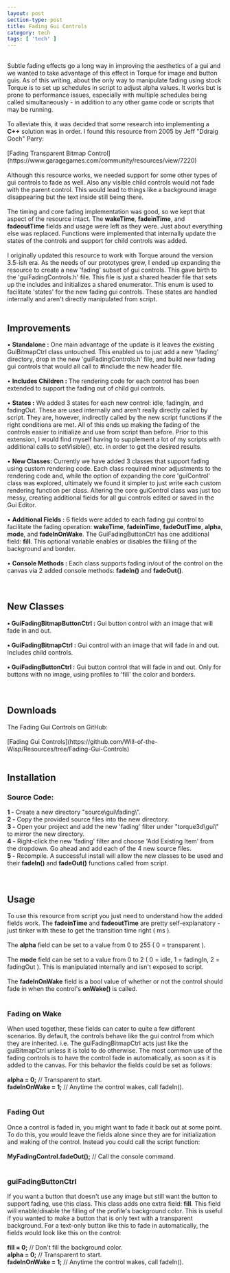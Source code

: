 ```yaml
---
layout: post
section-type: post
title: Fading Gui Controls 
category: tech
tags: [ 'tech' ]
---
```



<br>
Subtle fading effects go a long way in improving the aesthetics of a gui and we wanted to take advantage of this effect in Torque for image and button guis. As of this writing, about the only way to manipulate fading using stock Torque is to set up schedules in script to adjust alpha values. It works but is prone to performance issues, especially with multiple schedules being called simultaneously - in addition to any other game code or scripts that may be running. 
<br>
<br>
To alleviate this, it was decided that some research into implementing a <b>C++</b> solution was in order. I found this resource from 2005 by Jeff "Ddraig Goch" Parry:<br> 
<br>
[Fading Transparent Bitmap Control](https://www.garagegames.com/community/resources/view/7220)<br>
<br>
Although this resource works, we needed support for some other types of gui controls to fade as well. Also any visible child controls would not fade with the parent control. This would lead to things like a background image disappearing but the text inside still being there.<br>
<br>
The timing and core fading implementation was good, so we kept that aspect of the resource intact. The <b>wakeTime</b>, <b>fadeinTime</b>, and <b>fadeoutTime</b> fields and usage were left as they were. Just about everything else was replaced. Functions were implemented that internally update the states of the controls and support for child controls was added. 
<br>
<br>
I originally updated this resource to work with Torque around the version 3.5-ish era. As the needs of our prototypes grew, I ended up expanding the resource to create a new 'fading' subset of gui controls. This gave birth to the <filepath>'guiFadingControls.h'</filepath> file. This file is just a shared header file that sets up the includes and initializes a shared enumerator. This enum is used to facilitate 'states' for the new fading gui controls. These states are handled internally and aren't directly manipulated from script.
<br>
<br>
<h2>Improvements</h2>
• <b>Standalone :</b> One main advantage of the update is it leaves the existing GuiBitmapCtrl class untouched. This enabled us to just add a new <filepath>'\fading'</filepath> directory, drop in the new <filepath>'guiFadingControls.h'</filepath> file, and build new fading gui controls that would all call to #include the new header file.<br>
<br>
• <b>Includes Children :</b> The rendering code for each control has been extended to support the fading out of child gui controls.<br>
<br>
• <b>States :</b> We added 3 states for each new control: <filepath>idle</filepath>, <filepath>fadingIn</filepath>, and <filepath>fadingOut</filepath>. These are used internally and aren't really directly called by script. They are, however, indirectly called by the new script functions if the right conditions are met. All of this ends up making the fading of the controls easier to initialize and use from script than before. Prior to this extension, I would find myself having to supplement a lot of my scripts with additional calls to setVisible(), etc. in order to get the desired results.<br>
<br>
• <b>New Classes: </b> Currently we have added 3 classes that support fading using custom rendering code. Each class required minor adjustments to the rendering code and, while the option of expanding the core 'guiControl' class was explored, ultimately we found it simpler to just write each custom rendering function per class. Altering the core guiControl class was just too messy, creating additional fields for all gui controls edited or saved in the Gui Editor.<br> 
<br>
• <b>Additional Fields :</b> 6 fields were added to each fading gui control to facilitate the fading operation: <b>wakeTime</b>, <b>fadeinTime</b>, <b>fadeOutTime</b>, <b>alpha</b>, <b>mode</b>, and <b>fadeInOnWake</b>. The GuiFadingButtonCtrl has one additional field: <b>fill</b>. This optional variable enables or disables the filling of the background and border.<br>
<br>
• <b>Console Methods :</b> Each class supports fading in/out of the control on the canvas via 2 added console methods: <b>fadeIn()</b> and <b>fadeOut()</b>.<br>
<br>
<br>
<h2>New Classes</h2>
<b>• GuiFadingBitmapButtonCtrl :</b> Gui button control with an image that will fade in and out.<br>
<br>
<b>• GuiFadingBitmapCtrl :</b> Gui control with an image that will fade in and out. Includes child controls.<br>
<br>
<b>• GuiFadingButtonCtrl :</b> Gui button control that will fade in and out. Only for buttons with no image, using profiles to 'fill' the color and borders.<br>
<br>
<br>
<h2>Downloads</h2>
The Fading Gui Controls on GitHub:<br>
<br>
[Fading Gui Controls](https://github.com/Will-of-the-Wisp/Resources/tree/Fading-Gui-Controls)
<br>
<br>
<h2>Installation</h2>
<h3>Source Code:</h3>
<b>1 -</b> Create a new directory <filepath>"source\gui\fading\"</filepath>.<br>
<b>2 -</b> Copy the provided source files into the new directory.<br>
<b>3 -</b> Open your project and add the new <filepath>'fading'</filepath> filter under <filepath>"torque3d\gui\"</filepath> to mirror the new directory.<br>
<b>4 -</b> Right-click the new <filepath>'fading'</filepath> filter and choose 'Add Existing Item' from the dropdown. Go ahead and add each of the 4 new source files.<br>
<b>5 -</b> Recompile. A successful install will allow the new classes to be used and their <b>fadeIn()</b> and <b>fadeOut()</b> functions called from script.<br>
<br>
<br>
<h2>Usage</h2>
To use this resource from script you just need to understand how the added fields work. The <b>fadeinTime</b> and <b>fadeoutTime</b> are pretty self-explanatory - just tinker with these to get the transition time right ( ms ).<br>
<br>
The <b>alpha</b> field can be set to a value from 0 to 255 ( 0 = transparent ).<br>
<br>
The <b>mode</b> field can be set to a value from 0 to 2 ( 0 = idle, 1 = fadingIn, 2 = fadingOut ). This is manipulated internally and isn't exposed to script.<br>
<br>
The <b>fadeInOnWake</b> field is a bool value of whether or not the control should fade in when the control's <b>onWake()</b> is called.<br>
<br>
<h3>Fading on Wake</h3>
When used together, these fields can cater to quite a few different scenarios. By default, the controls behave like the gui control from which they are inherited. i.e. The guiFadingBitmapCtrl acts just like the guiBitmapCtrl unless it is told to do otherwise. The most common use of the fading controls is to have the control fade in automatically, as soon as it is added to the canvas. For this behavior the fields could be set as follows:<br>
<br>
<b>alpha = 0;</b> <filepath>// Transparent to start.</filepath><br>
<b>fadeInOnWake = 1;</b> <filepath>// Anytime the control wakes, call fadeIn().</filepath><br>
<br>
<h3>Fading Out</h3>
Once a control is faded in, you might want to fade it back out at some point. To do this, you would leave the fields alone since they are for initialization and waking of the control. Instead you could call the script function:<br>
<br>
<b>MyFadingControl.fadeOut();</b> <filepath>// Call the console command.</filepath><br>
<br>
<h3>guiFadingButtonCtrl</h3>
If you want a button that doesn't use any image but still want the button to support fading, use this class. This class adds one extra field: <b>fill</b>. This field will enable/disable the filling of the profile's background color. This is useful if you wanted to make a button that is only text with a transparent background. For a text-only button like this to fade in automatically, the fields would look like this on the control:<br>
<br>
<b>fill = 0;</b> <filepath>// Don't fill the background color.</filepath><br>
<b>alpha = 0;</b> <filepath>// Transparent to start.</filepath><br>
<b>fadeInOnWake = 1;</b> <filepath>// Anytime the control wakes, call fadeIn().</filepath><br> 
<br>
<br>
